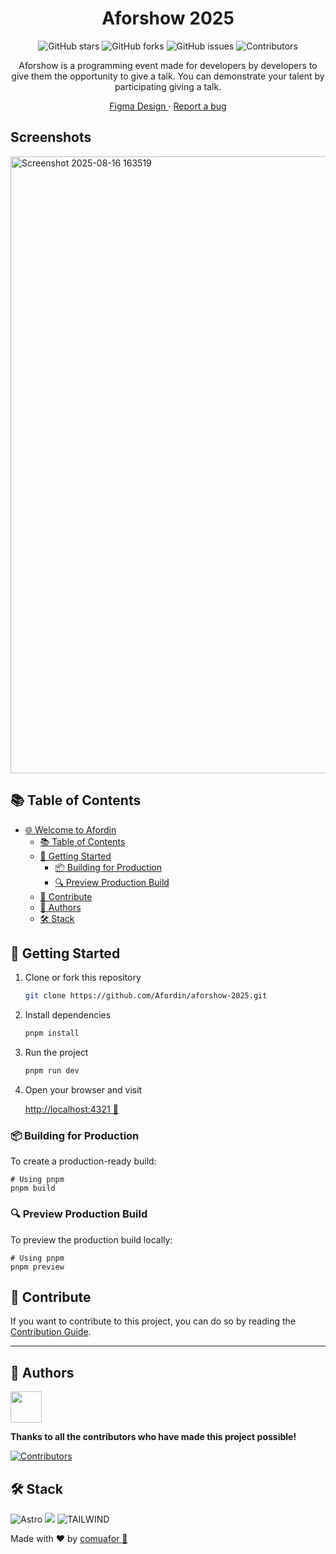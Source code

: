 <div align="center">

# Aforshow 2025

![GitHub stars](https://img.shields.io/github/stars/Afordin/aforshow-2025?style=social)
![GitHub forks](https://img.shields.io/github/forks/Afordin/aforshow-2025?style=social)
![GitHub issues](https://img.shields.io/github/issues/Afordin/aforshow-2025)
![Contributors](https://img.shields.io/github/contributors/Afordin/aforshow-2025)

Aforshow is a programming event made for developers by developers to give them the opportunity to give a talk.
You can demonstrate your talent by participating giving a talk.

[Figma Design
](https://www.figma.com/design/pEtssqjyqA41RouHEgV5xU/Afordin-Designs?node-id=0-1&t=SRrsgqnxyVxQHBhd-1) · [Report a bug](https://github.com/Afordin/aforshow-2025/issues)

</div>

## Screenshots

<img width="1904" height="987" alt="Screenshot 2025-08-16 163519" src="https://github.com/user-attachments/assets/25e787f7-1557-4167-bdf3-f0a160954fa8" />


## 📚 Table of Contents

- [🌐 Welcome to Afordin](#-aforshow-2025)
  - [📚 Table of Contents](#-table-of-contents)
  - [🚀 Getting Started](#-getting-started)
    - [📦 Building for Production](#-building-for-production)
    - [🔍 Preview Production Build](#-preview-production-build)
  - [🤝 Contribute](#-contribute)
  - [👥 Authors](#-authors)
  - [🛠️ Stack](#️-stack)

## 🚀 Getting Started

1. Clone or fork this repository

   ```sh
   git clone https://github.com/Afordin/aforshow-2025.git
   ```

2. Install dependencies

   ```bash
   pnpm install
   ```

3. Run the project
   ```bash
   pnpm run dev
   ```
4. Open your browser and visit

   [http://localhost:4321 🌺](http://localhost:4321)

### 📦 Building for Production

To create a production-ready build:

```shellscript
# Using pnpm
pnpm build
```

### 🔍 Preview Production Build

To preview the production build locally:

```shellscript
# Using pnpm
pnpm preview
```

## 🤝 Contribute

If you want to contribute to this project, you can do so by reading the [Contribution Guide](./CONTRIBUTING.md).

---

## 👥 Authors

<a href="https://github.com/afordigital">
   <img width="50px" src="https://avatars.githubusercontent.com/u/43246362?v=4" />
</a>

**Thanks to all the contributors who have made this project possible!**

[![Contributors](https://contrib.rocks/image?repo=Afordin/aforshow-2025&)](https://github.com/Afordin/aforshow-2025/graphs/contributors)

## 🛠️ Stack

![Astro](https://img.shields.io/badge/Astro-ff5d01?style=for-the-badge&logo=astro&logoColor=ff5d0100&labelColor=191919) <img src= "https://img.shields.io/badge/typescript-%23007ACC.svg?style=for-the-badge&logo=typescript&logoColor=white"> ![TAILWIND](https://img.shields.io/badge/Tailwind_CSS-grey?style=for-the-badge&logo=tailwind-css&logoColor=38B2AC)

Made with ❤️ by [comuafor 🐀](https://discord.com/invite/comuafor)
